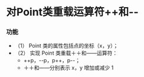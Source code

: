 # 对Point类重载运算符++和--
### 功能
* （1） Point 类的属性包括点的坐标（x，y）；
* （2） 实现 Point 类重载＋＋和――运算符：
    * ++p，--p，p++，p--；
    * ＋＋和――分别表示 x，y 增加或减少 1